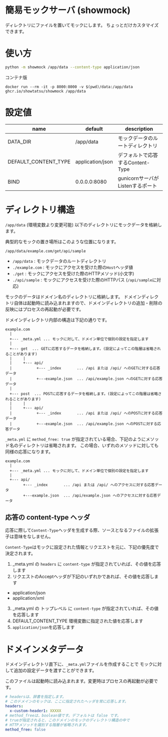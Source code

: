 # 簡易モックサーバ (showmock)

ディレクトリにファイルを置いてモックにします。
ちょっとだけカスタマイズできます。

# 使い方

```sh
python -m showmock /app/data --content-type application/json
```

コンテナ版

```
docker run --rm -it -p 8000:8000 -v $(pwd)/data:/app/data ghcr.io/showtatsu/showmock /app/data
```


# 設定値

| name                 | default          | description                  |
| -------------------- | ---------------- | ---------------------------- |
| DATA_DIR             | /app/data        | モックデータのルートディレクトリ   |
| DEFAULT_CONTENT_TYPE | application/json | デフォルトで応答するContent-Type |
| BIND                 | 0.0.0.0:8080     | gunicornサーバがListenするポート |

# ディレクトリ構造

`/app/data` (環境変数より変更可能) 以下のディレクトリにモックデータを格納します。

典型的なモックの置き場所はこのような位置になります。

`/app/data/example.com/get/api/sample`

- `/app/data`   : モックデータのルートディレクトリ
- `./example.com` : モックにアクセスを受けた際の`Host`ヘッダ値
- `./get`         : モックにアクセスを受けた際のHTTPメソッド(小文字)
- `./api/sample` : モックにアクセスを受けた際のHTTPパス (`/api/sample`に対応)

モックのデータはドメイン名のディレクトリに格納します。
ドメインディレクトリ自体は起動時に読み込まれますので、ドメインディレクトリの追加・削除の反映にはプロセスの再起動が必要です。

ドメインディレクトリ内部の構造は下記の通りです。

```
example.com
  |
  +--- _meta.yml ... モックに対して、ドメイン単位で個別の設定を指定します
  |
  +--- get  ... GETに応答するデータを格納します。(設定によってこの階層は省略されることがあります)
  |     |
  |     +--- api/
  |           +--- _index       ... /api または /api/ へのGETに対する応答データ
  |           +---example.json  ... /api/example.json へのGETに対する応答データ
  |
  +--- post  ... POSTに応答するデータを格納します。(設定によってこの階層は省略されることがあります)
  |     |
  |     +--- api/
  |           +--- _index       ... /api または /api/ へのPOSTに対する応答データ
  |           +---example.json  ... /api/example.json へのPOSTに対する応答データ
```

`_meta.yml` に `method_free: true` が指定されている場合、下記のようにメソッド名のディレクトリは省略されます。
この場合、いずれのメソッドに対しても同様の応答になります。

```
example.com
  |
  +--- _meta.yml ... モックに対して、ドメイン単位で個別の設定を指定します
  |
  +--- api/
        +--- _index       ... /api または /api/ へのアクセスに対する応答データ
        +---example.json  ... /api/example.json へのアクセスに対する応答データ
```


## 応答の content-type ヘッダ

応答に際して`Content-Type`ヘッダを生成する際、ソースとなるファイルの拡張子は意味をなしません。

`Content-Type`はモックに設定された情報とリクエストを元に、下記の優先度で決定されます。

1. _meta.yml の `headers` に `content-type` が指定されていれば、その値を応答します
2. リクエストのAcceptヘッダが下記のいずれかであれば、その値を応答します
  - application/json
  - application/xml
3. _meta.yml の トップレベル に `content-type` が指定されていれば、その値を応答します
4. DEFAULT_CONTENT_TYPE 環境変数に指定された値を応答します
5. `application/json`を応答します



# ドメインメタデータ

ドメインディレクトリ直下に、`_meta.yml`ファイルを作成することで
モックに対して追加の設定データを渡すことができます。

このファイルは起動時に読み込まれます。変更時はプロセスの再起動が必要です。

```yml
# headersは、辞書を指定します。
# このドメインのモックは、ここに指定されたヘッダを常に応答します。
headers:
  x-custom-header1: XXXXX
# method_freeは、boolean値です。デフォルトは false です。
# trueが指定されると、このドメインのモックのディレクトリ構造の中で
# HTTPメソッドを識別する階層が省略されます。
method_free: false
```
